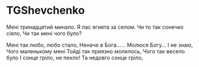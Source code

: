 # TGShevchenko

Мені тринадцятий минало.
Я пас ягнята за селом.
Чи то так сонечко сіяло,
Чи так мені чого було?

Мені так любо, любо стало,
Неначе в Бога......
Молюся Богу... І не знаю,
Чого маленькому мені
Тойді так приязно молилось,
Чого так весело було
І сонце гріло, не пекло!
Та недовго сонце гріло,